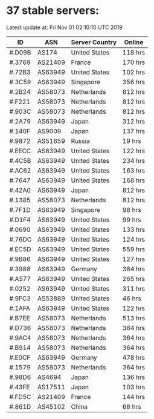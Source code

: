 # 37 stable servers:

Latest update at: Fri Nov 01 02:10:10 UTC 2019

| ID | ASN | Server Country | Online |
| -- | --- | -------------- | ------ |
| #.D09B | AS174 | United States | 118 hrs |
| #.3769 | AS21409 | France | 170 hrs |
| #.72B3 | AS63949 | United States | 102 hrs |
| #.3C59 | AS63949 | Singapore | 356 hrs |
| #.2B24 | AS58073 | Netherlands | 812 hrs |
| #.F221 | AS58073 | Netherlands | 812 hrs |
| #.903C | AS58073 | Netherlands | 812 hrs |
| #.2A79 | AS63949 | Japan | 312 hrs |
| #.140F | AS9009 | Japan | 137 hrs |
| #.9872 | AS51659 | Russia | 19 hrs |
| #.EECC | AS63949 | United States | 122 hrs |
| #.4C5B | AS63949 | United States | 234 hrs |
| #.AC62 | AS63949 | United States | 163 hrs |
| #.7647 | AS63949 | United States | 168 hrs |
| #.42A0 | AS63949 | Japan | 812 hrs |
| #.1385 | AS58073 | Netherlands | 812 hrs |
| #.7F1D | AS63949 | Singapore | 98 hrs |
| #.D1F4 | AS63949 | United States | 99 hrs |
| #.0690 | AS63949 | United States | 133 hrs |
| #.76DC | AS63949 | United States | 124 hrs |
| #.EC5D | AS63949 | United States | 559 hrs |
| #.9B86 | AS63949 | United States | 127 hrs |
| #.3988 | AS63949 | Germany | 364 hrs |
| #.A577 | AS63949 | United States | 265 hrs |
| #.0252 | AS63949 | United States | 311 hrs |
| #.9FC3 | AS53889 | United States | 46 hrs |
| #.1AFA | AS63949 | United States | 122 hrs |
| #.B7EE | AS58073 | Netherlands | 513 hrs |
| #.D736 | AS58073 | Netherlands | 364 hrs |
| #.9AC4 | AS58073 | Netherlands | 364 hrs |
| #.B914 | AS58073 | Netherlands | 364 hrs |
| #.E0CF | AS63949 | Germany | 478 hrs |
| #.1579 | AS58073 | Netherlands | 364 hrs |
| #.98D6 | AS4694 | Japan | 136 hrs |
| #.43FE | AS17511 | Japan | 103 hrs |
| #.FD5C | AS21409 | France | 144 hrs |
| #.861D | AS45102 | China | 68 hrs |

